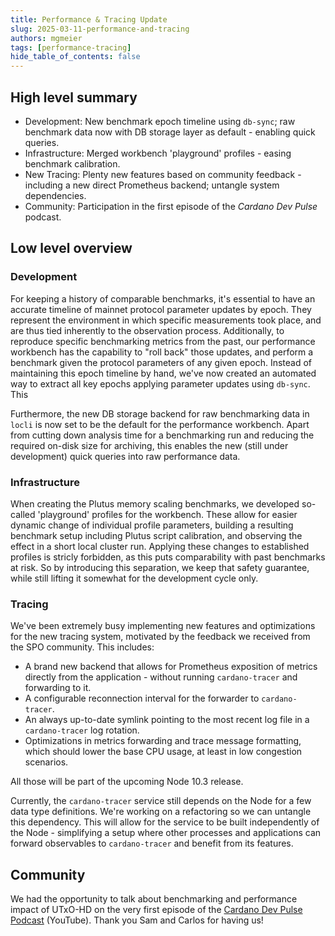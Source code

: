 ```yaml
---
title: Performance & Tracing Update
slug: 2025-03-11-performance-and-tracing
authors: mgmeier
tags: [performance-tracing]
hide_table_of_contents: false
---
```


## High level summary

* Development: New benchmark epoch timeline using `db-sync`; raw benchmark data now with DB storage layer as default - enabling quick queries.
* Infrastructure: Merged workbench 'playground' profiles - easing benchmark calibration.
* New Tracing: Plenty new features based on community feedback - including a new direct Prometheus backend; untangle system dependencies.
* Community: Participation in the first episode of the _Cardano Dev Pulse_ podcast.

## Low level overview


### Development

For keeping a history of comparable benchmarks, it's essential to have an accurate timeline of mainnet protocol parameter updates by epoch. They represent the environment in which specific measurements took place, and are thus tied
inherently to the observation process. Additionally, to reproduce specific benchmarking metrics from the past, our performance workbench has the capability to "roll back" those updates, and perform a benchmark given the protocol parameters of any given epoch.
Instead of maintaining this epoch timeline by hand, we've now created an automated way to extract all key epochs applying parameter updates using `db-sync`. This 


Furthermore, the new DB storage backend for raw benchmarking data in `locli` is now set to be the default for the performance workbench. Apart from cutting down analysis time for a benchmarking run and reducing
the required on-disk size for archiving, this enables the new (still under development) quick queries into raw performance data.

### Infrastructure

When creating the Plutus memory scaling benchmarks, we developed so-called 'playground' profiles for the workbench. These allow for easier dynamic change of individual profile parameters, building a resulting benchmark setup including
Plutus script calibration, and observing the effect in a short local cluster run. Applying these changes to established profiles is stricly forbidden, as this puts comparability with past benchmarks at risk. So by
introducing this separation, we keep that safety guarantee, while still lifting it somewhat for the development cycle only.

### Tracing

We've been extremely busy implementing new features and optimizations for the new tracing system, motivated by the feedback we received from the SPO community. This includes:
* A brand new backend that allows for Prometheus exposition of metrics directly from the application - without running `cardano-tracer` and forwarding to it.
* A configurable reconnection interval for the forwarder to `cardano-tracer`.
* An always up-to-date symlink pointing to the most recent log file in a `cardano-tracer` log rotation.
* Optimizations in metrics forwarding and trace message formatting, which should lower the base CPU usage, at least in low congestion scenarios.

All those will be part of the upcoming Node 10.3 release.  

Currently, the `cardano-tracer` service still depends on the Node for a few data type definitions. We're working on a refactoring so we can untangle this dependency. This will allow for the service
to be built independently of the Node - simplifying a setup where other processes and applications can forward observables to `cardano-tracer` and benefit from its features.


## Community

We had the opportunity to talk about benchmarking and performance impact of UTxO-HD on the very first episode of the [Cardano Dev Pulse Podcast] (YouTube). Thank you Sam and Carlos for having us!


[Cardano Dev Pulse Podcast]: https://www.youtube.com/@CardanoDevPulse
